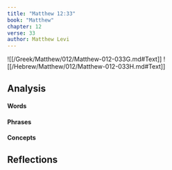 ```yaml
---
title: "Matthew 12:33"
book: "Matthew"
chapter: 12
verse: 33
author: Matthew Levi
---
```

![[/Greek/Matthew/012/Matthew-012-033G.md#Text]]
![[/Hebrew/Matthew/012/Matthew-012-033H.md#Text]]

## Analysis

#### Words

#### Phrases

#### Concepts

## Reflections
